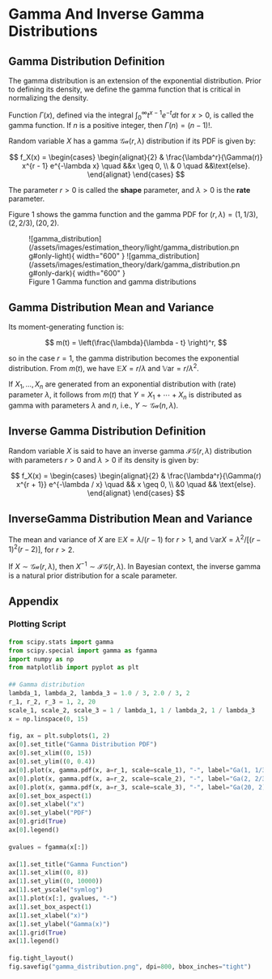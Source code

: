 # Gamma And Inverse Gamma Distributions

## Gamma Distribution Definition

The gamma distribution is an extension of the exponential distribution. Prior to defining its density, we define the gamma function that is critical in normalizing the density.

Function $\Gamma(x)$, defined via the integral $\int^{\infty}_0 t^{x - 1} e^{-t} dt$ for $x > 0$, is called the gamma function. If $n$ is a positive integer, then $\Gamma(n) = (n - 1)!$. 

Random variable $X$ has a gamma $\mathcal{Ga}(r, \lambda)$ distribution if its PDF is given by:

$$
f_X(x) =
\begin{cases}
\begin{alignat}{2}
& \frac{\lambda^r}{\Gamma(r)} x^{r - 1} e^{-\lambda x} \quad &&x \geq 0, \\
& 0 \quad &&\text{else}.
\end{alignat}
\end{cases}
$$

The parameter $r > 0$ is called the **shape** parameter, and $\lambda > 0$ is the **rate** parameter.

Figure 1 shows the gamma function and the gamma PDF for $(r, \lambda) = (1, 1/3), (2, 2/3), (20, 2)$.

<figure markdown>
  ![gamma_distribution](/assets/images/estimation_theory/light/gamma_distribution.png#only-light){ width="600" }
  ![gamma_distribution](/assets/images/estimation_theory/dark/gamma_distribution.png#only-dark){ width="600" }
  <figcaption>Figure 1 Gamma function and gamma distributions</figcaption>
</figure>

## Gamma Distribution Mean and Variance

Its moment-generating function is:

$$
m(t) = \left(\frac{\lambda}{\lambda - t} \right)^r,
$$

so in the case $r = 1$, the gamma distribution becomes the exponential distribution. From $m(t)$, we have $\mathbb{E} X = r / \lambda$ and $\mathbb{V}\text{ar} = r / \lambda^2$.

If $X_1, \ldots, X_n$ are generated from an exponential distribution with (rate) parameter $\lambda$, it follows from $m(t)$ that $Y = X_1 + \cdots + X_n$ is distributed as gamma with parameters $\lambda$ and $n$, i.e., $Y \sim \mathcal{Ga}(n, \lambda)$.

## Inverse Gamma Distribution Definition

Random variable $X$ is said to have an inverse gamma $\mathcal{IG}(r, \lambda)$ distribution with parameters $r > 0$ and $\lambda > 0$ if its density is given by:

$$
f_X(x) =
\begin{cases}
\begin{alignat}{2}
& \frac{\lambda^r}{\Gamma(r) x^{r + 1}} e^{-\lambda / x} \quad && x \geq 0, \\
&0 \quad && \text{else}.
\end{alignat}
\end{cases}
$$

## InverseGamma Distribution Mean and Variance

The mean and variance of $X$ are $\mathbb{E}X = \lambda / (r - 1)$ for $r > 1$, and $\mathbb{V}\text{ar}X = \lambda^2 / \left[ (r - 1)^2 (r - 2) \right]$, for $r > 2$.

If $X \sim \mathcal{Ga}(r, \lambda)$, then $X^{-1} \sim \mathcal{IG}(r, \lambda)$. In Bayesian context, the inverse gamma is a natural prior distribution for a scale parameter.

## Appendix

### Plotting Script

``` python
from scipy.stats import gamma
from scipy.special import gamma as fgamma
import numpy as np
from matplotlib import pyplot as plt

## Gamma distribution
lambda_1, lambda_2, lambda_3 = 1.0 / 3, 2.0 / 3, 2
r_1, r_2, r_3 = 1, 2, 20
scale_1, scale_2, scale_3 = 1 / lambda_1, 1 / lambda_2, 1 / lambda_3
x = np.linspace(0, 15)

fig, ax = plt.subplots(1, 2)
ax[0].set_title("Gamma Distribution PDF")
ax[0].set_xlim((0, 15))
ax[0].set_ylim((0, 0.4))
ax[0].plot(x, gamma.pdf(x, a=r_1, scale=scale_1), "-", label="Ga(1, 1/3)", alpha=1.0)
ax[0].plot(x, gamma.pdf(x, a=r_2, scale=scale_2), "-", label="Ga(2, 2/3)", alpha=0.7)
ax[0].plot(x, gamma.pdf(x, a=r_3, scale=scale_3), "-", label="Ga(20, 2)", alpha=0.7)
ax[0].set_box_aspect(1)
ax[0].set_xlabel("x")
ax[0].set_ylabel("PDF")
ax[0].grid(True)
ax[0].legend()

gvalues = fgamma(x[:])

ax[1].set_title("Gamma Function")
ax[1].set_xlim((0, 8))
ax[1].set_ylim((0, 10000))
ax[1].set_yscale("symlog")
ax[1].plot(x[:], gvalues, "-")
ax[1].set_box_aspect(1)
ax[1].set_xlabel("x)")
ax[1].set_ylabel("Gamma(x)")
ax[1].grid(True)
ax[1].legend()

fig.tight_layout()
fig.savefig("gamma_distribution.png", dpi=800, bbox_inches="tight")
```
